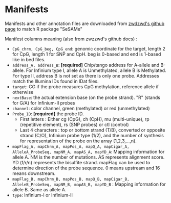 # Manifests

Manifests and other annotation files are downloaded from [zwdzwd's github page](https://zwdzwd.github.io/InfiniumAnnotation) to match R package "SeSAMe"

Manifest columns meaning (also from zwzzwd's github docs) :
- `CpG_chrm, CpG_beg, CpG_end`: genomic coordinate for the target, length 2 for CpG, length 1 for SNP and CpH. beg is 0-based and end is 1-based like in bed files.
- `address_A, address_B`: **[required]** Chip/tango address for A-allele and B-allele. For Infinium type I, allele A is Unmethylated, allele B is Methylated. For type II, address B is not set as there is only one probe. Addresses match the Illumina IDs found in IDat files.
- `target`: CG if the probe measures CpG methylation, reference allele if otherwise
- `nextBase`: the actual extension base (on the probe strand). "R" (stands for G/A) for Infinium-II probes
- `channel`: color channel, green (methylated) or red (unmethylated)
- `Probe_ID`:  **[required]** the probe ID. 
  - First letters : Either cg (CpG), ch (CpH), mu (multi-unique), rp (repetitive element), rs (SNP probes) or ctl (control)
  - Last 4 characters : top or bottom strand (T/B), converted or opposite strand (C/O), Infinium probe type (1/2), and the number of synthesis for representation of the probe on the array (1,2,3,…,n).
- `mapFlag_A, mapChrm_A, mapPos_A, mapQ_A, mapCigar_A, AlleleA_ProbeSeq, mapNM_A, mapAS_A, mapYD_A`:
Mapping information for allele A. NM is the number of mutations. AS represents alignment score. YD (f/r/n) represents the bisulfite strand. mapFlag can be used to determine direction of the probe sequence. 0 means upstream and 16 means downstream.
- `mapFlag_B, mapChrm_B, mapPos_B, mapQ_B, mapCigar_B, AlleleB_ProbeSeq, mapNM_B, mapAS_B, mapYD_B` :
Mapping information for allele B. Same as allele A.
- `type`: Infinium-I or Infinium-II